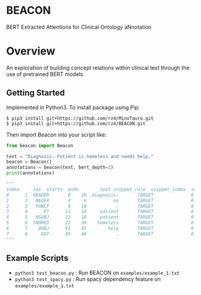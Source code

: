 # BEACON
BERT Extracted Attentions for Clinical Ontology aNnotation

# Overview
An exploration of building concept relations within clinical text
through the use of pretrained BERT models.

## Getting Started

Implemented in Python3. To install package using Pip:

```
$ pip3 install git+https://github.com/rz4/MinoTauro.git
$ pip3 install git+https://github.com/rz4/BEACON.git
```

Then import Beacon into your script like:

```python
from beacon import Beacon

text = "Diagnosis: Patient is homeless and needs help."
beacon = Beacon()
annotations = beacon(text, bert_depth=2)
print(annotations)

"""
index     lex  startx  endx        text snippet_rule  snippet_index  snippet_startx  snippet_endx                                    snippet_text rels_index      rels_lex
0      1  HEADER       0    10  diagnosis:       TARGET              0               0            46  diagnosis: patient is homeless and needs help.          5         NSUBJ
1      2   NEGEX       4     6          no       TARGET              0               0            46  diagnosis: patient is homeless and needs help.                         
2      3   PUNCT       9    10           :       TARGET              0               0            46  diagnosis: patient is homeless and needs help.                         
3      4      PT      11    18     patient       TARGET              0               0            46  diagnosis: patient is homeless and needs help.        1|5  HEADER|NSUBJ
4      5   NSUBJ      11    18     patient       TARGET              0               0            46  diagnosis: patient is homeless and needs help.          1        HEADER
5      6  SNOMED      22    30    homeless       TARGET              0               0            46  diagnosis: patient is homeless and needs help.                         
6      7    DOBJ      41    45        help       TARGET              0               0            46  diagnosis: patient is homeless and needs help.        5|6  NSUBJ|SNOMED
7      8     DOT      45    46           .       TARGET              0               0            46  diagnosis: patient is homeless and needs help.                            
"""
```
## Example Scripts

- `python3 test_beacon.py` : Run BEACON on `examples/example_1.txt`
- `python3 test_spacy.py` : Run spacy dependency feature on `examples/example_1.txt`
